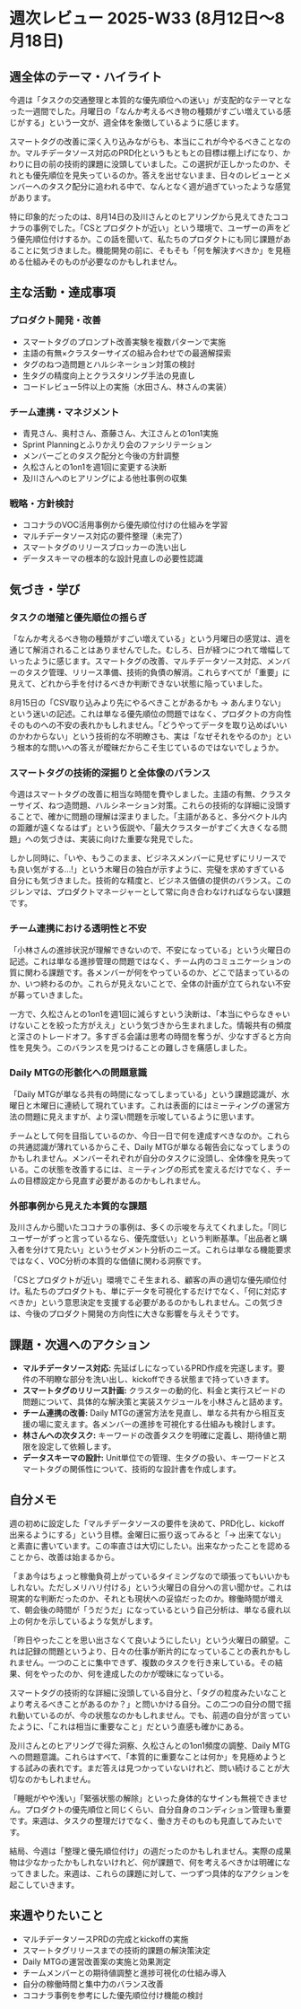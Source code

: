 # 週次レビュー 2025-W33 (8月12日〜8月18日)

## 週全体のテーマ・ハイライト

今週は「タスクの交通整理と本質的な優先順位への迷い」が支配的なテーマとなった一週間でした。月曜日の「なんか考えるべき物の種類がすごい増えている感じがする」という一文が、週全体を象徴しているように感じます。

スマートタグの改善に深く入り込みながらも、本当にこれが今やるべきことなのか。マルチデータソース対応のPRD化というもともとの目標は棚上げになり、かわりに目の前の技術的課題に没頭していました。この選択が正しかったのか、それとも優先順位を見失っているのか。答えを出せないまま、日々のレビューとメンバーへのタスク配分に追われる中で、なんとなく週が過ぎていったような感覚があります。

特に印象的だったのは、8月14日の及川さんとのヒアリングから見えてきたココナラの事例でした。「CSとプロダクトが近い」という環境で、ユーザーの声をどう優先順位付けするか。この話を聞いて、私たちのプロダクトにも同じ課題があることに気づきました。機能開発の前に、そもそも「何を解決すべきか」を見極める仕組みそのものが必要なのかもしれません。

## 主な活動・達成事項

### プロダクト開発・改善

- スマートタグのプロンプト改善実験を複数パターンで実施
- 主語の有無×クラスターサイズの組み合わせでの最適解探索
- タグのねつ造問題とハルシネーション対策の検討
- 生タグの精度向上とクラスタリング手法の見直し
- コードレビュー5件以上の実施（水田さん、林さんの実装）

### チーム連携・マネジメント

- 青見さん、奥村さん、斎藤さん、大江さんとの1on1実施
- Sprint Planningとふりかえり会のファシリテーション
- メンバーごとのタスク配分と今後の方針調整
- 久松さんとの1on1を週1回に変更する決断
- 及川さんへのヒアリングによる他社事例の収集

### 戦略・方針検討

- ココナラのVOC活用事例から優先順位付けの仕組みを学習
- マルチデータソース対応の要件整理（未完了）
- スマートタグのリリースブロッカーの洗い出し
- データスキーマの根本的な設計見直しの必要性認識

## 気づき・学び

### タスクの増殖と優先順位の揺らぎ

「なんか考えるべき物の種類がすごい増えている」という月曜日の感覚は、週を通じて解消されることはありませんでした。むしろ、日が経つにつれて増幅していったように感じます。スマートタグの改善、マルチデータソース対応、メンバーのタスク管理、リリース準備、技術的負債の解消。これらすべてが「重要」に見えて、どれから手を付けるべきか判断できない状態に陥っていました。

8月15日の「CSV取り込みより先にやるべきことがあるかも → あんまりない」という迷いの記述。これは単なる優先順位の問題ではなく、プロダクトの方向性そのものへの不安の表れかもしれません。「どうやってデータを取り込めばいいのかわからない」という技術的な不明瞭さも、実は「なぜそれをやるのか」という根本的な問いへの答えが曖昧だからこそ生じているのではないでしょうか。

### スマートタグの技術的深掘りと全体像のバランス

今週はスマートタグの改善に相当な時間を費やしました。主語の有無、クラスターサイズ、ねつ造問題、ハルシネーション対策。これらの技術的な詳細に没頭することで、確かに問題の理解は深まりました。「主語があると、多分ベクトル内の距離が遠くなるはず」という仮説や、「最大クラスターがすごく大きくなる問題」への気づきは、実装に向けた重要な発見でした。

しかし同時に、「いや、もうこのまま、ビジネスメンバーに見せずにリリースでも良い気がする...!」という木曜日の独白が示すように、完璧を求めすぎている自分にも気づきました。技術的な精度と、ビジネス価値の提供のバランス。このジレンマは、プロダクトマネージャーとして常に向き合わなければならない課題です。

### チーム連携における透明性と不安

「小林さんの進捗状況が理解できないので、不安になっている」という火曜日の記述。これは単なる進捗管理の問題ではなく、チーム内のコミュニケーションの質に関わる課題です。各メンバーが何をやっているのか、どこで詰まっているのか、いつ終わるのか。これらが見えないことで、全体の計画が立てられない不安が募っていきました。

一方で、久松さんとの1on1を週1回に減らすという決断は、「本当にやらなきゃいけないことを絞った方がええ」という気づきから生まれました。情報共有の頻度と深さのトレードオフ。多すぎる会議は思考の時間を奪うが、少なすぎると方向性を見失う。このバランスを見つけることの難しさを痛感しました。

### Daily MTGの形骸化への問題意識

「Daily MTGが単なる共有の時間になってしまっている」という課題認識が、水曜日と木曜日に連続して現れています。これは表面的にはミーティングの運営方法の問題に見えますが、より深い問題を示唆しているように思います。

チームとして何を目指しているのか、今日一日で何を達成すべきなのか。これらの共通認識が薄れているからこそ、Daily MTGが単なる報告会になってしまうのかもしれません。メンバーそれぞれが自分のタスクに没頭し、全体像を見失っている。この状態を改善するには、ミーティングの形式を変えるだけでなく、チームの目標設定から見直す必要があるのかもしれません。

### 外部事例から見えた本質的な課題

及川さんから聞いたココナラの事例は、多くの示唆を与えてくれました。「同じユーザーがずっと言っているなら、優先度低い」という判断基準。「出品者と購入者を分けて見たい」というセグメント分析のニーズ。これらは単なる機能要求ではなく、VOC分析の本質的な価値に関わる洞察です。

「CSとプロダクトが近い」環境でこそ生まれる、顧客の声の適切な優先順位付け。私たちのプロダクトも、単にデータを可視化するだけでなく、「何に対応すべきか」という意思決定を支援する必要があるのかもしれません。この気づきは、今後のプロダクト開発の方向性に大きな影響を与えそうです。

## 課題・次週へのアクション

- **マルチデータソース対応:** 先延ばしになっているPRD作成を完遂します。要件の不明瞭な部分を洗い出し、kickoffできる状態まで持っていきます。
- **スマートタグのリリース計画:** クラスターの動的化、料金と実行スピードの問題について、具体的な解決策と実装スケジュールを小林さんと詰めます。
- **チーム連携の改善:** Daily MTGの運営方法を見直し、単なる共有から相互支援の場に変えます。各メンバーの進捗を可視化する仕組みも検討します。
- **林さんへの次タスク:** キーワードの改善タスクを明確に定義し、期待値と期限を設定して依頼します。
- **データスキーマの設計:** Unit単位での管理、生タグの扱い、キーワードとスマートタグの関係性について、技術的な設計書を作成します。

## 自分メモ

週の初めに設定した「マルチデータソースの要件を決めて、PRD化し、kickoff出来るようにする」という目標。金曜日に振り返ってみると「→ 出来てない」と素直に書いています。この率直さは大切にしたい。出来なかったことを認めることから、改善は始まるから。

「まあ今はちょっと稼働負荷上がっているタイミングなので頑張ってもいいかもしれない。ただしメリハリ付ける」という火曜日の自分への言い聞かせ。これは現実的な判断だったのか、それとも現状への妥協だったのか。稼働時間が増えて、朝会後の時間が「うだうだ」になっているという自己分析は、単なる疲れ以上の何かを示しているような気がします。

「昨日やったことを思い出さなくて良いようにしたい」という火曜日の願望。これは記録の問題というより、日々の仕事が断片的になっていることの表れかもしれません。一つのことに集中できず、複数のタスクを行き来している。その結果、何をやったのか、何を達成したのかが曖昧になっている。

スマートタグの技術的な詳細に没頭している自分と、「タグの粒度みたいなことより考えるべきことがあるのか？」と問いかける自分。この二つの自分の間で揺れ動いているのが、今の状態なのかもしれません。でも、前週の自分が言っていたように、「これは相当に重要なこと」だという直感も確かにある。

及川さんとのヒアリングで得た洞察、久松さんとの1on1頻度の調整、Daily MTGへの問題意識。これらはすべて、「本質的に重要なことは何か」を見極めようとする試みの表れです。まだ答えは見つかっていないけれど、問い続けることが大切なのかもしれません。

「睡眠がやや浅い」「緊張状態の解除」といった身体的なサインも無視できません。プロダクトの優先順位と同じくらい、自分自身のコンディション管理も重要です。来週は、タスクの整理だけでなく、働き方そのものも見直してみたいです。

結局、今週は「整理と優先順位付け」の週だったのかもしれません。実際の成果物は少なかったかもしれないけれど、何が課題で、何を考えるべきかは明確になってきました。来週は、これらの課題に対して、一つずつ具体的なアクションを起こしていきます。

## 来週やりたいこと

- マルチデータソースPRDの完成とkickoffの実施
- スマートタグリリースまでの技術的課題の解決策決定
- Daily MTGの運営改善案の実施と効果測定
- チームメンバーとの期待値調整と進捗可視化の仕組み導入
- 自分の稼働時間と集中力のバランス改善
- ココナラ事例を参考にした優先順位付け機能の検討